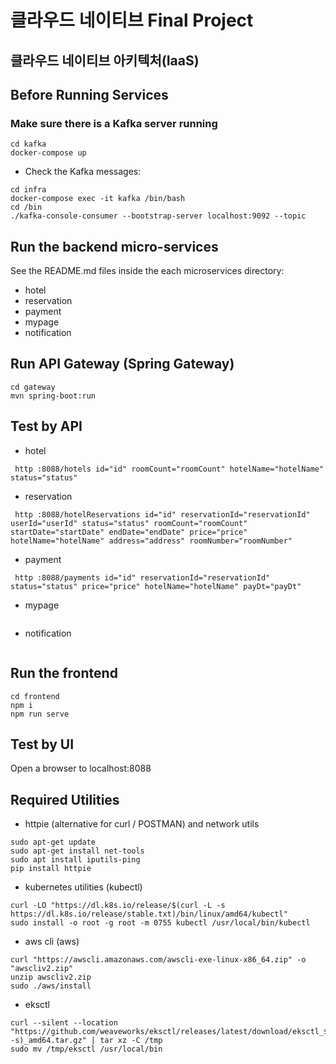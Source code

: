 # 클라우드 네이티브 Final Project

## 클라우드 네이티브 아키텍처(IaaS)


## Before Running Services
### Make sure there is a Kafka server running
```
cd kafka
docker-compose up
```
- Check the Kafka messages:
```
cd infra
docker-compose exec -it kafka /bin/bash
cd /bin
./kafka-console-consumer --bootstrap-server localhost:9092 --topic
```

## Run the backend micro-services
See the README.md files inside the each microservices directory:

- hotel
- reservation
- payment
- mypage
- notification


## Run API Gateway (Spring Gateway)
```
cd gateway
mvn spring-boot:run
```

## Test by API
- hotel
```
 http :8088/hotels id="id" roomCount="roomCount" hotelName="hotelName" status="status" 
```
- reservation
```
 http :8088/hotelReservations id="id" reservationId="reservationId" userId="userId" status="status" roomCount="roomCount" startDate="startDate" endDate="endDate" price="price" hotelName="hotelName" address="address" roomNumber="roomNumber" 
```
- payment
```
 http :8088/payments id="id" reservationId="reservationId" status="status" price="price" hotelName="hotelName" payDt="payDt" 
```
- mypage
```
```
- notification
```
```


## Run the frontend
```
cd frontend
npm i
npm run serve
```

## Test by UI
Open a browser to localhost:8088

## Required Utilities

- httpie (alternative for curl / POSTMAN) and network utils
```
sudo apt-get update
sudo apt-get install net-tools
sudo apt install iputils-ping
pip install httpie
```

- kubernetes utilities (kubectl)
```
curl -LO "https://dl.k8s.io/release/$(curl -L -s https://dl.k8s.io/release/stable.txt)/bin/linux/amd64/kubectl"
sudo install -o root -g root -m 0755 kubectl /usr/local/bin/kubectl
```

- aws cli (aws)
```
curl "https://awscli.amazonaws.com/awscli-exe-linux-x86_64.zip" -o "awscliv2.zip"
unzip awscliv2.zip
sudo ./aws/install
```

- eksctl 
```
curl --silent --location "https://github.com/weaveworks/eksctl/releases/latest/download/eksctl_$(uname -s)_amd64.tar.gz" | tar xz -C /tmp
sudo mv /tmp/eksctl /usr/local/bin
```

